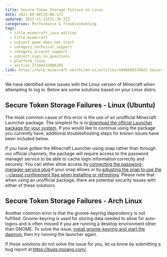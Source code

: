 ```yaml
---
title: Secure Token Storage Failure on Linux
date: 2021-09-06T20:06:17Z
updated: 2022-11-11T21:38:32Z
categories: Performance & Troubleshooting
tags:
  - title_minecraft_java_edition
  - title_minecraft
  - subject_game_does_not_start
  - category_technical_support
  - category_account_support
  - subject_sign_in_questions
  - platform_linux
  - section_27166432886285
link: https://help.minecraft.net/hc/en-us/articles/4408668374925-Secure-Token-Storage-Failure-on-Linux
---
```


We have identified some issues with the Linux version of Minecraft when attempting to log in. Below are some solutions based on your Linux distro. 

## Secure Token Storage Failures - Linux (Ubuntu)

The most common cause of this error is the use of an unofficial Minecraft Launcher package. The simplest fix is to [download the official Launcher package for your system](https://www.minecraft.net/en-us/download). If you would like to continue using the package you currently have, additional troubleshooting steps for known issues have been included below.   
  
If you have gotten the Minecraft Launcher using snap rather than through our official channels, the package will require access to the password manager service to be able to cache login information correctly and securely. You can either allow access by [connecting the password-manager-service plug](https://snapcraft.io/docs/interface-management) if your snap allows or by [adjusting the snap to use the --classic confinement flag when installing or refreshing](https://snapcraft.io/docs/snap-confinement). Please note that when using an unofficial package, there are potential security issues with either of these solutions. 

## Secure Token Storage Failures - Arch Linux

Another common error is that the gnome-keyring dependency is not fulfilled. Gnome-keyring is used for storing data needed to allow for auto-logins and is often missed if you are running a desktop environment other than GNOME. To solve the issue, [install gnome-keyring and start the daemon,](https://wiki.archlinux.org/title/GNOME/Keyring) then try running the launcher again.

If these solutions do not solve the issue for you, let us know by submitting a bug report at <https://bugs.mojang.com/>.
